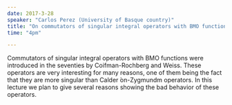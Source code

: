 ```yaml
---
date: 2017-3-28
speaker: "Carlos Perez (University of Basque country)"
title: "On commutators of singular integral operators with BMO functions"
time: "4pm" 

---
```

Commutators of singular integral operators with BMO functions
were introduced in the seventies by Coifman-Rochberg and Weiss. These
operators are very interesting for many reasons, one of them being the
fact that they are more singular than Calder &#769;on-Zygmundm operators.
In this lecture we plan to give several reasons showing the bad behavior
of these operators.
